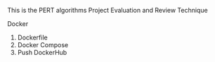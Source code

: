 This is the PERT algorithms Project Evaluation and Review Technique

Docker
1. Dockerfile
2. Docker Compose
3. Push DockerHub